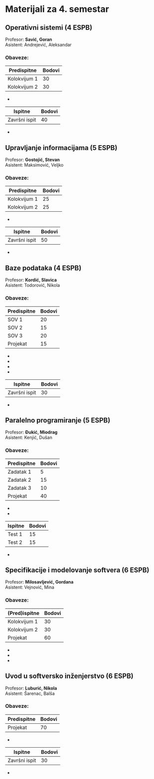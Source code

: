# Materijali za 4. semestar
  
    
## Operativni sistemi (4 ESPB)
Profesor: **Savić, Goran**  
Asistent: Andrejević, Aleksandar  

### Obaveze:

| Predispitne  | Bodovi
| ------------- | ------------- | 
| Kolokvijum 1  | 30
| Kolokvijum 2  | 30
 
*

| Ispitne | Bodovi
| ------------- | ------------- | 
| Završni ispit  | 40

* 


## Upravljanje informacijama (5 ESPB)
Profesor: **Gostojić, Stevan**  
Asistent: Maksimović, Veljko  

### Obaveze:
| Predispitne  | Bodovi
| ------------- | ------------- | 
| Kolokvijum 1 | 25
| Kolokvijum 2 | 25

* 

| Ispitne  | Bodovi
| ------------- | ------------- | 
| Završni ispit | 50

*


## Baze podataka (4 ESPB)
Profesor: **Kordić, Slavica**  
Asistent: Todorović, Nikola

### Obaveze:

| Predispitne  | Bodovi
| ------------- | ------------- | 
| SOV 1 | 20
| SOV 2 | 15
| SOV 3 | 20
| Projekat | 15

*
*
*
*

| Ispitne  | Bodovi
| ------------- | ------------- | 
| Završni ispit | 30

* 


## Paralelno programiranje (5 ESPB)
Profesor: **Đukić, Miodrag**  
Asistent: Kenjić, Dušan

### Obaveze:

| Predispitne  | Bodovi
| ------------- | ------------- | 
| Zadatak 1 | 5
| Zadatak 2 | 15
| Zadatak 3 | 10
| Projekat | 40

*
*

| Ispitne | Bodovi
| ------------- | ------------- | 
| Test 1 | 15
| Test 2 | 15

* 


## Specifikacije i modelovanje softvera (6 ESPB)
Profesor: **Milosavljević, Gordana**  
Asistent: Vejnović, Mina

### Obaveze:

| (Pred)ispitne  | Bodovi
| ------------- | ------------- | 
| Kolokvijum 1 | 30
| Kolokvijum 2 | 30
| Projekat | 60  

*
*
*


## Uvod u softversko inženjerstvo (6 ESPB)
Profesor: **Luburić, Nikola**  
Asistent: Šarenac, Balša

### Obaveze:

| Predispitne  | Bodovi
| ------------- | ------------- | 
| Projekat | 70 

*

| Ispitne  | Bodovi
| ------------- | ------------- | 
| Završni ispit | 30
*
